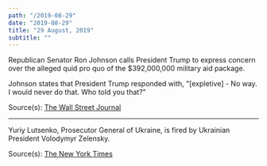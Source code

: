 ```yaml
---
path: "/2019-08-29"
date: "2019-08-29"
title: "29 August, 2019"
subtitle: ""
---
```


Republican Senator Ron Johnson calls President Trump to express concern over the alleged quid pro quo of the $392,000,000 military aid package.

Johnson states that President Trump responded with, "[expletive] - No way. I would never do that. Who told you that?"

<span class="sources">
Source(s): <a href="https://www.wsj.com/articles/trump-administration-used-potential-meeting-to-pressure-ukraine-on-biden-texts-indicate-11570205661" target="_blank" rel="noopener noreferrer">The Wall Street Journal</a>
</span>

---

Yuriy Lutsenko, Prosecutor General of Ukraine, is fired by Ukrainian President Volodymyr Zelensky.

<span class="sources">
Source(s): <a href="https://www.nytimes.com/2019/10/05/world/europe/ukraine-prosecutor-trump.html" target="_blank" rel="noopener noreferrer">The New York Times</a>
</span>
